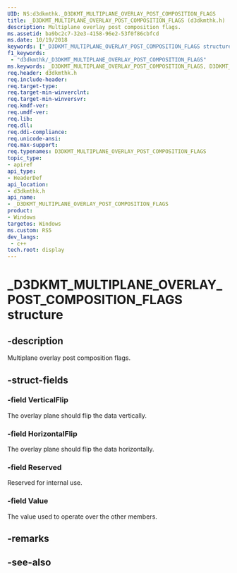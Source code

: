 ```yaml
---
UID: NS:d3dkmthk._D3DKMT_MULTIPLANE_OVERLAY_POST_COMPOSITION_FLAGS
title: _D3DKMT_MULTIPLANE_OVERLAY_POST_COMPOSITION_FLAGS (d3dkmthk.h)
description: Multiplane overlay post composition flags.
ms.assetid: ba9bc2c7-32e3-4158-96e2-53f0f86cbfcd
ms.date: 10/19/2018
keywords: ["_D3DKMT_MULTIPLANE_OVERLAY_POST_COMPOSITION_FLAGS structure"]
f1_keywords:
 - "d3dkmthk/_D3DKMT_MULTIPLANE_OVERLAY_POST_COMPOSITION_FLAGS"
ms.keywords: _D3DKMT_MULTIPLANE_OVERLAY_POST_COMPOSITION_FLAGS, D3DKMT_MULTIPLANE_OVERLAY_POST_COMPOSITION_FLAGS, 
req.header: d3dkmthk.h
req.include-header:
req.target-type:
req.target-min-winverclnt:
req.target-min-winversvr:
req.kmdf-ver:
req.umdf-ver:
req.lib:
req.dll:
req.ddi-compliance:
req.unicode-ansi:
req.max-support:
req.typenames: D3DKMT_MULTIPLANE_OVERLAY_POST_COMPOSITION_FLAGS
topic_type: 
- apiref
api_type: 
- HeaderDef
api_location: 
- d3dkmthk.h
api_name: 
- _D3DKMT_MULTIPLANE_OVERLAY_POST_COMPOSITION_FLAGS
product:
- Windows
targetos: Windows
ms.custom: RS5
dev_langs:
 - c++
tech.root: display
---
```


# _D3DKMT_MULTIPLANE_OVERLAY_POST_COMPOSITION_FLAGS structure

## -description

Multiplane overlay post composition flags.

## -struct-fields

### -field VerticalFlip

The overlay plane should flip the data vertically.

### -field HorizontalFlip

The overlay plane should flip the data horizontally.

### -field Reserved

Reserved for internal use.

### -field Value
 
The value used to operate over the other members.

## -remarks

## -see-also
